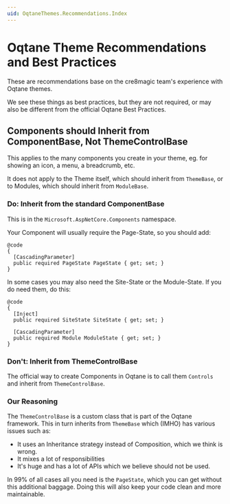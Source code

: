 ```yaml
---
uid: OqtaneThemes.Recommendations.Index
---
```


# Oqtane Theme Recommendations and Best Practices

These are recommendations base on the cre8magic team's experience with Oqtane themes.

We see these things as best practices, but they are not required,
or may also be different from the official Oqtane Best Practices.





## Components should Inherit from ComponentBase, Not ThemeControlBase

This applies to the many components you create in your theme, eg. for showing an icon, a menu, a breadcrumb, etc.

It does not apply to the Theme itself, which should inherit from `ThemeBase`,
or to Modules, which should inherit from `ModuleBase`.

### Do: Inherit from the standard ComponentBase

This is in the `Microsoft.AspNetCore.Components` namespace.

Your Component will usually require the Page-State, so you should add:

```razor
@code
{
  [CascadingParameter]
  public required PageState PageState { get; set; }
}

```

In some cases you may also need the Site-State or the Module-State.
If you do need them, do this:

```razor
@code
{
  [Inject]
  public required SiteState SiteState { get; set; }

  [CascadingParameter]
  public required Module ModuleState { get; set; }
}
```


### Don't: Inherit from ThemeControlBase

The official way to create Components in Oqtane
is to call them `Controls` and inherit from `ThemeControlBase`.

### Our Reasoning

The `ThemeControlBase` is a custom class that is part of the Oqtane framework.
This in turn inherits from `ThemeBase` which (IMHO) has various issues such as:

- It uses an Inheritance strategy instead of Composition, which we think is wrong.
- It mixes a lot of responsibilities
- It's huge and has a lot of APIs which we believe should not be used.

In 99% of all cases all you need is the `PageState`, which you can get without this additional baggage.
Doing this will also keep your code clean and more maintainable.

